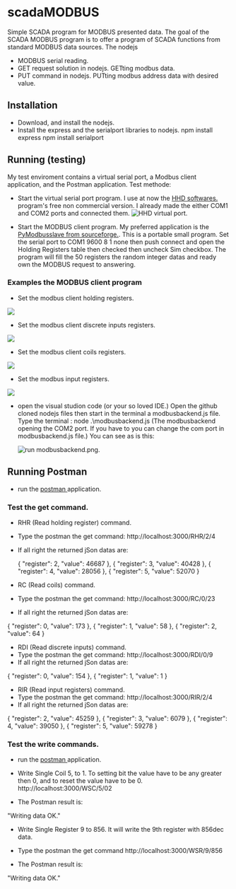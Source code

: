 
# scadaMODBUS 
Simple SCADA program for MODBUS presented data.
The goal of the SCADA MODBUS program is to offer a program of SCADA functions from standard MODBUS data sources. The nodejs 


- MODBUS serial reading.
- GET request solution in nodejs. GETting modbus data.
- PUT command in nodejs. PUTting modbus address data with desired value.

## Installation

- Download, and install the nodejs.
- Install the express and the serialport libraries to nodejs.
npm install express
npm install serialport

## Running (testing)
My test enviroment contains a virtual serial port, a Modbus client application, and the Postman application. 
Test methode:
- Start the virtual serial port program. I use at now the <a href="https://www.hhdsoftware.com/" target="_blank">HHD softwares.</a> program's free non commercial version. I already made the either COM1 and COM2 ports and connected them.
![HHD virtual port.](resources/HHD_virtual_port.png)

- Start the MODBUS client program. My preferred application is the <a href="https://sourceforge.net/projects/pymodslave/" target="_blank">PyModbusslave from sourceforge.</a>. This is a portable small program. Set the serial port to COM1 9600 8 1 none then push connect and open the Holding Registers table then checked then uncheck Sim checkbox. The program will fill the 50 registers the random integer datas and ready own the MODBUS request to answering.


### Examples the MODBUS client program

- Set the modbus client holding registers.

![](resources/Modbus_client_holding_registers.png)

- Set the modbus client discrete inputs registers.

![](resources/Modbus_client_discrete_inputs.png)

- Set the modbus client coils registers.

![](resources/Modbus_client_coils.png)

- Set the modbus input registers.

![](resources/Modbus_client_input_registers.png)

- open the visual studion code (or your so loved IDE.) Open the github cloned nodejs files then start in the terminal a modbusbackend.js file. Type the terminal :
node .\modbusbackend.js (The modbusbackend opening the COM2 port. If you have to you can change the com port in modbusbackend.js file.)
You can see as is this: <p>
![run modbusbackend.png.](resources/run_modbusbackend.png)

 ## Running Postman
- run the <a href="https://www.postman.com/" target="_blank"> postman </a> application.

### Test the get command.
- RHR (Read holding register) command.
- Type the postman the get command:
http://localhost:3000/RHR/2/4
- If all right the returned jSon datas are:

    {
        "register": 2,
        "value": 46687
    },
    {
        "register": 3,
        "value": 40428
    },
    {
        "register": 4,
        "value": 28056
    },
    {
        "register": 5,
        "value": 52070
    }

- RC (Read coils) command.
- Type the postman the get command:
http://localhost:3000/RC/0/23
- If all right the returned jSon datas are:

{
        "register": 0,
        "value": 173
    },
    {
        "register": 1,
        "value": 58
    },
    {
        "register": 2,
        "value": 64
    }

- RDI (Read discrete inputs) command.
- Type the postman the get command:
http://localhost:3000/RDI/0/9
- If all right the returned jSon datas are:

{
        "register": 0,
        "value": 154
    },
    {
        "register": 1,
        "value": 1
    }

- RIR (Read input registers) command.
- Type the postman the get command:
http://localhost:3000/RIR/2/4
- If all right the returned jSon datas are:

 {
        "register": 2,
        "value": 45259
    },
    {
        "register": 3,
        "value": 6079
    },
    {
        "register": 4,
        "value": 39050
    },
    {
        "register": 5,
        "value": 59278
    }

### Test the write commands. 
- run the <a href="https://www.postman.com/" target="_blank"> postman </a> application.
- Write Single Coil 5, to 1. To setting bit the value have to be any greater then 0, and to reset the value have to be 0.
http://localhost:3000/WSC/5/02  

- The Postman result is:

"Writing data OK."


- Write Single Register 9 to 856. It will write the 9th register with 856dec data.
- Type the postman the get command 
http://localhost:3000/WSR/9/856  

- The Postman result is:

"Writing data OK."





